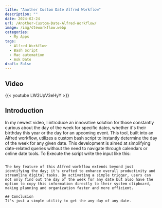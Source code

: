 ```yaml
---
title: "Another Custom Date Alfred Workflow"
description: ""
date: 2024-02-24
url: /Another-Custom-Date-Alfred-Workflow/
image: /img/dteworkflow.webp
categories:
  - My Apps
tags:
  - Alfred Workflow
  - Bash Script
  - Mac automation
  - Ask Date
draft: False
---
```


## Video
{{< youtube LW2UpV3eHyY >}}

## Introduction
 In my newest video, I introduce an innovative solution for those constantly curious about the day of the week for specific dates, whether it's their birthday this year or the day for an upcoming event. This tool, built into an Alfred workflow, utilizes a custom bash script to instantly determine the day of the week for any given date. This development is aimed at simplifying date-related queries without the need to navigate through calendars or online date tools. To Execute the script write the input like this:

 ~~~Dte 3/24~~~

The key feature of this Alfred workflow extends beyond just identifying the day; it's crafted to enhance overall productivity and streamline digital tasks. By activating a simple trigger, users can not only find out the day of the week for any date but also have the option to copy this information directly to their system clipboard, making planning and organization faster and more efficient.

## Conclusion
It's just a simple utility to get the any day of any date.